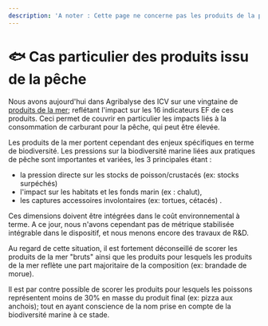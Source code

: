```yaml
---
description: 'A noter : Cette page ne concerne pas les produits de la pisciculture'
---
```


# 🐟 Cas particulier des produits issu de la pêche

Nous avons aujourd'hui dans Agribalyse des ICV sur une vingtaine de [produits de la mer](https://doc.agribalyse.fr/documentation/les-donnees/documentation-complete#id-3.-les-rapports-methodologiques-specifiques-a-differents-produits-ou-etapes-du-cycle-de-vie); reflétant l'impact sur les 16 indicateurs EF de ces produits. Ceci permet de couvrir en particulier les impacts liés à la consommation de carburant pour la pêche, qui peut être élevée.&#x20;

Les produits de la mer portent cependant des enjeux spécifiques en terme de biodiversité. Les pressions sur la biodiversité marine liées aux pratiques de pêche sont importantes et variées, les 3 principales étant :

* &#x20;la pression directe sur les stocks de poisson/crustacés (ex: stocks surpéchés)
* &#x20;l'impact sur les habitats et les fonds marin (ex : chalut),&#x20;
* les captures accessoires involontaires (ex: tortues, cétacés) .

&#x20;Ces dimensions doivent être intégrées dans le coût environnemental à terme.  A ce jour, nous n'avons cependant pas de métrique stabilisée intégrable dans le dispositif, et nous menons encore des travaux de R\&D.&#x20;

Au regard de cette situation, il est fortement déconseillé de scorer les produits de la mer "bruts" ainsi que les produits pour lesquels les produits de la mer reflète une part majoritaire de la composition (ex: brandade de morue). &#x20;

Il est par contre possible de scorer les produits pour lesquels les poissons représentent moins de 30% en masse du produit final (ex: pizza aux anchois); tout en ayant conscience de la nom prise en compte de la biodiversité marine à ce stade. &#x20;

